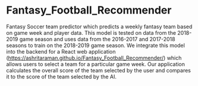 # Fantasy_Football_Recommender
Fantasy Soccer team predictor which predicts a weekly fantasy team based on game week and player data. This model is tested on data from the 2018-2019 game season and uses data from the 2016-2017 and 2017-2018 seasons to train on the 2018-2019 game season. We integrate this model into the backend for a React web application (https://ashritaraman.github.io/Fantasy_Football_Recommender/) which allows users to select a team for a particular game week. Our application calculates the overall score of the team selected by the user and compares it to the score of the team selected by the AI. 
